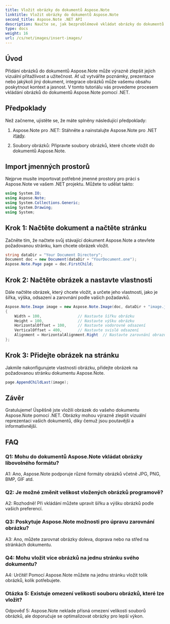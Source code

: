 ```yaml
---
title: Vložit obrázky do dokumentů Aspose.Note
linktitle: Vložit obrázky do dokumentů Aspose.Note
second_title: Aspose.Note .NET API
description: Naučte se, jak bezproblémově vkládat obrázky do dokumentů Aspose.Note pomocí .NET pro lepší vizuální obsah. Pro snadnou integraci postupujte podle našeho podrobného průvodce.
type: docs
weight: 16
url: /cs/net/images/insert-images/
---
```

## Úvod

Přidání obrázků do dokumentů Aspose.Note může výrazně zlepšit jejich vizuální přitažlivost a užitečnost. Ať už vytváříte poznámky, prezentace nebo jakýkoli jiný dokument, integrace obrázků může vašemu obsahu poskytnout kontext a jasnost. V tomto tutoriálu vás provedeme procesem vkládání obrázků do dokumentů Aspose.Note pomocí .NET.

## Předpoklady

Než začneme, ujistěte se, že máte splněny následující předpoklady:

1.  Aspose.Note pro .NET: Stáhněte a nainstalujte Aspose.Note pro .NET z[tady](https://releases.aspose.com/note/net/).
   
2. Soubory obrázků: Připravte soubory obrázků, které chcete vložit do dokumentů Aspose.Note.

## Import jmenných prostorů

Nejprve musíte importovat potřebné jmenné prostory pro práci s Aspose.Note ve vašem .NET projektu. Můžete to udělat takto:

```csharp
using System.IO;
using Aspose.Note;
using System.Collections.Generic;
using System.Drawing;
using System;
```

## Krok 1: Načtěte dokument a načtěte stránku

Začněte tím, že načtete svůj stávající dokument Aspose.Note a otevřete požadovanou stránku, kam chcete obrázek vložit.

```csharp
string dataDir = "Your Document Directory";
Document doc = new Document(dataDir + "YourDocument.one");
Aspose.Note.Page page = doc.FirstChild;
```

## Krok 2: Načtěte obrázek a nastavte vlastnosti

Dále načtěte obrázek, který chcete vložit, a určete jeho vlastnosti, jako je šířka, výška, odsazení a zarovnání podle vašich požadavků.

```csharp
Aspose.Note.Image image = new Aspose.Note.Image(doc, dataDir + "image.jpg")
{
    Width = 100,                // Nastavte šířku obrázku
    Height = 100,               // Nastavte výšku obrázku
    HorizontalOffset = 100,     // Nastavte vodorovné odsazení
    VerticalOffset = 400,       // Nastavte svislé odsazení
    Alignment = HorizontalAlignment.Right  // Nastavte zarovnání obrazu
};
```

## Krok 3: Přidejte obrázek na stránku

Jakmile nakonfigurujete vlastnosti obrázku, přidejte obrázek na požadovanou stránku dokumentu Aspose.Note.

```csharp
page.AppendChildLast(image);
```

## Závěr

Gratulujeme! Úspěšně jste vložili obrázek do vašeho dokumentu Aspose.Note pomocí .NET. Obrázky mohou výrazně zlepšit vizuální reprezentaci vašich dokumentů, díky čemuž jsou poutavější a informativnější.

## FAQ

### Q1: Mohu do dokumentů Aspose.Note vkládat obrázky libovolného formátu?

A1: Ano, Aspose.Note podporuje různé formáty obrázků včetně JPG, PNG, BMP, GIF atd.

### Q2: Je možné změnit velikost vložených obrázků programově?

A2: Rozhodně! Při vkládání můžete upravit šířku a výšku obrázků podle vašich preferencí.

### Q3: Poskytuje Aspose.Note možnosti pro úpravu zarovnání obrázku?

A3: Ano, můžete zarovnat obrázky doleva, doprava nebo na střed na stránkách dokumentu.

### Q4: Mohu vložit více obrázků na jednu stránku svého dokumentu?

A4: Určitě! Pomocí Aspose.Note můžete na jednu stránku vložit tolik obrázků, kolik potřebujete.

### Otázka 5: Existuje omezení velikosti souboru obrázků, které lze vložit?

Odpověď 5: Aspose.Note neklade přísná omezení velikosti souborů obrázků, ale doporučuje se optimalizovat obrázky pro lepší výkon.